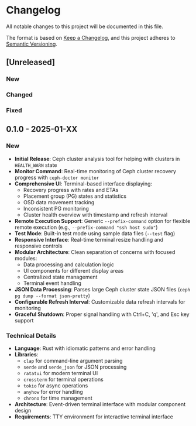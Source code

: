 # Changelog

All notable changes to this project will be documented in this file.

The format is based on [Keep a Changelog](https://keepachangelog.com/en/1.0.0/),
and this project adheres to [Semantic Versioning](https://semver.org/spec/v2.0.0.html).

## [Unreleased]

### New

### Changed

### Fixed

## 0.1.0 - 2025-01-XX

### New
- **Initial Release**: Ceph cluster analysis tool for helping with clusters in `HEALTH_WARN` state
- **Monitor Command**: Real-time monitoring of Ceph cluster recovery progress with `ceph-doctor monitor`
- **Comprehensive UI**: Terminal-based interface displaying:
  - Recovery progress with rates and ETAs
  - Placement group (PG) states and statistics
  - OSD data movement tracking
  - Inconsistent PG monitoring
  - Cluster health overview with timestamp and refresh interval
- **Remote Execution Support**: Generic `--prefix-command` option for flexible remote execution (e.g., `--prefix-command "ssh host sudo"`)
- **Test Mode**: Built-in test mode using sample data files (`--test` flag)
- **Responsive Interface**: Real-time terminal resize handling and responsive controls
- **Modular Architecture**: Clean separation of concerns with focused modules:
  - Data processing and calculation logic
  - UI components for different display areas
  - Centralized state management
  - Terminal event handling
- **JSON Data Processing**: Parses large Ceph cluster state JSON files (`ceph pg dump --format json-pretty`)
- **Configurable Refresh Interval**: Customizable data refresh intervals for monitoring
- **Graceful Shutdown**: Proper signal handling with Ctrl+C, 'q', and Esc key support

### Technical Details
- **Language**: Rust with idiomatic patterns and error handling
- **Libraries**: 
  - `clap` for command-line argument parsing
  - `serde` and `serde_json` for JSON processing
  - `ratatui` for modern terminal UI
  - `crossterm` for terminal operations
  - `tokio` for async operations
  - `anyhow` for error handling
  - `chrono` for time management
- **Architecture**: Event-driven terminal interface with modular component design
- **Requirements**: TTY environment for interactive terminal interface